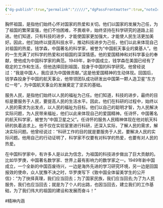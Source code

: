 ```yaml
---
{"dg-publish":true,"permalink":"/////","dgPassFrontmatter":true,"noteIcon":"","created":"2024-06-12T14:44:57.356+08:00","updated":"2024-06-14T22:40:55.888+08:00"}
---
```



胸怀祖国，是指他们始终心怀对国家的热爱和关切。他们以国家的发展为己任，为了祖国的繁荣富强，他们不怕困难，不畏艰辛，始终坚持在科学研究的道路上前进。他们知道，只有科技的进步，才能使国家更加强大，才能使人民生活更加美好。因此，他们始终以提高科技水平，推动科技进步为己任，他们以此来体现自己对祖国的热爱。钱学森，中国著名的科学家，被誉为“中国航天事业的奠基人”。他的一生充满了对科学的热爱和对祖国的深深情感。他的爱国精神和对科学事业的奉献，使他成为中国科学家的典范。1949年，新中国成立，钱学森在美国已经有了稳定的工作和生活，但他选择回到祖国，投身于中国的科学研究。他曾经说过：“我是中国人，我应该为中国做贡献。”这是他爱国精神的生动体现。回国后，钱学森投身于中国的航天事业，他带领团队成功研发出中国第一颗人造卫星“东方红一号”，为中国航天事业的发展奠定了坚实的基础。

服务人民，是指他们始终以人民的福祉为己任。他们知道，科技的进步，最终的目标是要服务于人民，要提高人民的生活水平。因此，他们在科研的过程中，始终以人民的需求为出发点，以人民的福祉为目标。他们以自己的聪明才智，为人民解决实际问题，为人民带来福祉，他们以此来体现自己的爱国精神。任诗怀，中国著名的航天科学家，被誉为“中国卫星之父”。任诗怀的服务人民精神体现在他对航天科研的执着追求上。他不仅在实验室里进行科研，还深入实际，了解人民的需求，解决实际问题。他曾经说过：“科研工作的目的就是要服务于人民，要解决人民的实际问题。他用自己的行动证明了，科学家不仅要有对科学的热爱，也要有对人民的热爱。

在中国科学家中，有许多人是以此为信念，为祖国的科技进步做出了巨大贡献的。比如华罗庚，中国著名数学家、世界上最有影响力的数学家之一。1949年新中国成立，一个全新的中国百废待兴，一边是海外先进的学习研究环境，另一边是回国报效的使命，众人犹豫不决之时，华罗庚写下《致中国全体留美学生的公开信》：“为了抉择真理，我们应当回去；为了国家民族，我们应当回去;为了为人民服务，我们也应当回去；就是为了个人的出路，也因当回去，建立我们的工作基础，为了我们伟大的祖国的建设和发展而奋斗！”

#精神内涵